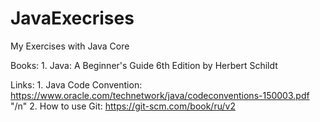 # JavaExecrises

My Exercises with Java Core

Books: 
       1. Java: A Beginner's Guide 6th Edition by Herbert Schildt
       
Links: 
      1. Java Code Convention: https://www.oracle.com/technetwork/java/codeconventions-150003.pdf "/n"
      2. How to use Git: https://git-scm.com/book/ru/v2
